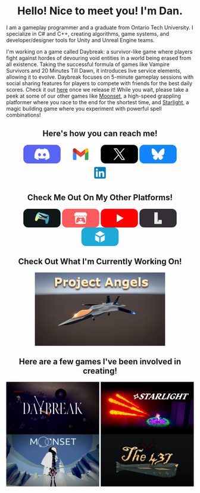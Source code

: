 <h1 align="center"> Hello! Nice to meet you! I'm Dan. </h1>

I am a gameplay programmer and a graduate from Ontario Tech University. I specialize in C# and C++, creating algorithms, game systems, and developer/designer tools for Unity and Unreal Engine teams. 

I'm working on a game called Daybreak: a survivor-like game where players fight against hordes of devouring void entities in a world being erased from all existence. Taking the successful formula of games like Vampire Survivors and 20 Minutes Till Dawn, it introduces live service elements, allowing it to evolve. Daybreak focuses on 5-minute gameplay sessions with social sharing features for players to compete with friends for the best daily scores. Check it out [here](https://danielfiuk.ca/Projects-I've-Worked-On/Professional-Work/Stellar-Octopians/Daybreak) once we release it! While you wait, please take a peek at some of our other games like [Moonset](https://www.gamecon.ca/2023/second/stellar-octopians), a high-speed grappling platformer where you race to the end for the shortest time, and [Starlight](https://www.gamecon.ca/2024/third/stellar-octopians), a magic building game where you experiment with powerful spell combinations!
 
<h2 align="center"> Here's how you can reach me! </h2>
<p  class=".external-link" align="center">
	<a href="https://discordapp.com/users/634863506319212550" target="_blank"><img width="100" align="center" src="Assets/Buttons/Discord%20Button.svg"></a>
	<a href="mailto:daniel.fiuk21@gmail.com" target="_blank"><img width="100" align="center" src="Assets/Buttons/Gmail%20Button.svg"></a>
	<a href="https://x.com/Daniel_Fiuk" target="_blank"><img width="100" align="center" src="Assets/Buttons/X%20Button.svg"></a>
	<a href="https://bsky.app/profile/daniel-fiuk.bsky.social" target="_blank"><img width="100" align="center" src="Assets/Buttons/Bluesky%20Button.svg"></a>
	<a href="https://www.linkedin.com/in/daniel-fiuk-883580208/" target="_blank"><img width="100" align="center" src="Assets/Buttons/LinkedIn%20Button.svg"></a>
</p>

<h2 align="center"> Check Me Out On My Other Platforms! </h2>

<p align="center">
	<a href="http://danielfiuk.ca/" target="_blank"><img width="100" align="center" src="Assets/Buttons/My%20Portfolio%20Button.svg"></a>
	<a href="https://daniel-fiuk.itch.io/" target="_blank"><img width="100" align="center" src="Assets/Buttons/Itch%20Button.svg"></a>
	<a href="https://www.youtube.com/@Daniel_Fiuk" target="_blank"><img width="100" align="center" src="Assets/Buttons/YouTube%20Button.svg"></a>
	<a href="https://lospec.com/daniel-fiuk" target="_blank"><img width="100" align="center" src="Assets/Buttons/Lospec%20Button.svg"></a>
	<a href="https://sketchfab.com/Daniel.Fiuk" target="_blank"><img width="100" align="center" src="Assets/Buttons/Sketchfab%20Button.svg"></a>
</p>

<h2 align="center"> Check Out What I'm Currently Working On! </h2>
<p  class=".external-link" align="center">
	<a href="https://danielfiuk.ca/Projects-I've-Worked-On/Personal-Projects/Project-Angels" target="_blank"><img align="center" src="Assets/Game Heros/ProjectAngelsHero.png" style="width:350px;"></a>
</p>

<h2 align="center"> Here are a few games I've been involved in creating! </h2>

<p align="center">
	<a href="https://danielfiuk.ca/Projects-I've-Worked-On/Professional-Work/Stellar-Octopians/Daybreak"><img align="center" src="Assets/Game Heros/DaybreakHero.png" style="width:250px;"><a/>
  	<a href="https://danielfiuk.ca/Projects-I've-Worked-On/Professional-Work/Stellar-Octopians/Starlight"><img align="center" src="Assets/Game Heros/StarlightHero.png" style="width:250px;"><a/>
  	<a href="https://danielfiuk.ca/Projects-I've-Worked-On/Professional-Work/Stellar-Octopians/Moonset"><img align="center" src="Assets/Game Heros/MoonsetHero.png" style="width:250px;"><a/>
  	<a href="https://danielfiuk.ca/Projects-I've-Worked-On/Professional-Work/Stellar-Octopians/The-437"><img align="center" src="Assets/Game Heros/The437Hero.png" style="width:250px;"><a/>
</p>

<!--
**Daniel-Fiuk/Daniel-Fiuk** is a ✨ _special_ ✨ repository because its `README.md` (this file) appears on your GitHub profile.

Here are some ideas to get you started:

- 🔭 I’m currently working on ...
- 🌱 I’m currently learning ...
- 👯 I’m looking to collaborate on ...
- 🤔 I’m looking for help with ...
- 💬 Ask me about ...
- 📫 How to reach me: ...
- 😄 Pronouns: ...
- ⚡ Fun fact: ...
-->
